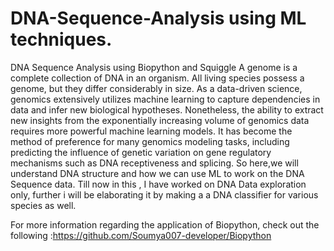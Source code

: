 # DNA-Sequence-Analysis using ML techniques.
DNA Sequence Analysis using Biopython and Squiggle
A genome is a complete collection of DNA in an organism. All living species possess a genome, but they differ considerably in size. As a data-driven science, genomics extensively utilizes machine learning to capture dependencies in data and infer new biological hypotheses. Nonetheless, the ability to extract new insights from the exponentially increasing volume of genomics data requires more powerful machine learning models. It has become the method of preference for many genomics modeling tasks, including predicting the influence of genetic variation on gene regulatory mechanisms such as DNA receptiveness and splicing. So here,we will understand DNA structure and how we can use ML to work on the DNA Sequence data.
Till now in this , I have worked on DNA Data exploration only, further i will be elaborating it by making a a DNA classifier for various species as well.

For more information regarding the application of Biopython, check out the following :https://github.com/Soumya007-developer/Biopython
